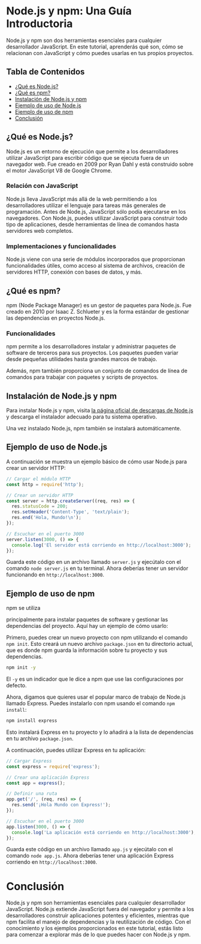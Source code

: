 # Node.js y npm: Una Guía Introductoria

Node.js y npm son dos herramientas esenciales para cualquier desarrollador JavaScript. En este tutorial, aprenderás qué son, cómo se relacionan con JavaScript y cómo puedes usarlas en tus propios proyectos.

## Tabla de Contenidos

- [¿Qué es Node.js?](#¿qué-es-nodejs?)
- [¿Qué es npm?](#¿qué-es-npm?)
- [Instalación de Node.js y npm](#instalación-de-nodejs-y-npm)
- [Ejemplo de uso de Node.js](#ejemplo-de-uso-de-nodejs)
- [Ejemplo de uso de npm](#ejemplo-de-uso-de-npm)
- [Conclusión](#conclusión)

## ¿Qué es Node.js?

Node.js es un entorno de ejecución que permite a los desarrolladores utilizar JavaScript para escribir código que se ejecuta fuera de un navegador web. Fue creado en 2009 por Ryan Dahl y está construido sobre el motor JavaScript V8 de Google Chrome.

### Relación con JavaScript

Node.js lleva JavaScript más allá de la web permitiendo a los desarrolladores utilizar el lenguaje para tareas más generales de programación. Antes de Node.js, JavaScript sólo podía ejecutarse en los navegadores. Con Node.js, puedes utilizar JavaScript para construir todo tipo de aplicaciones, desde herramientas de línea de comandos hasta servidores web completos.

### Implementaciones y funcionalidades

Node.js viene con una serie de módulos incorporados que proporcionan funcionalidades útiles, como acceso al sistema de archivos, creación de servidores HTTP, conexión con bases de datos, y más.

## ¿Qué es npm?

npm (Node Package Manager) es un gestor de paquetes para Node.js. Fue creado en 2010 por Isaac Z. Schlueter y es la forma estándar de gestionar las dependencias en proyectos Node.js.

### Funcionalidades

npm permite a los desarrolladores instalar y administrar paquetes de software de terceros para sus proyectos. Los paquetes pueden variar desde pequeñas utilidades hasta grandes marcos de trabajo.

Además, npm también proporciona un conjunto de comandos de línea de comandos para trabajar con paquetes y scripts de proyectos.

## Instalación de Node.js y npm

Para instalar Node.js y npm, visita [la página oficial de descargas de Node.js](https://nodejs.org/en/download/) y descarga el instalador adecuado para tu sistema operativo.

Una vez instalado Node.js, npm también se instalará automáticamente.

## Ejemplo de uso de Node.js

A continuación se muestra un ejemplo básico de cómo usar Node.js para crear un servidor HTTP:

```javascript
// Cargar el módulo HTTP
const http = require('http');

// Crear un servidor HTTP
const server = http.createServer((req, res) => {
  res.statusCode = 200;
  res.setHeader('Content-Type', 'text/plain');
  res.end('Hola, Mundo!\n');
});

// Escuchar en el puerto 3000
server.listen(3000, () => {
  console.log('El servidor está corriendo en http://localhost:3000');
});
```

Guarda este código en un archivo llamado `server.js` y ejecútalo con el comando `node server.js` en tu terminal. Ahora deberías tener un servidor funcionando en `http://localhost:3000`.

## Ejemplo de uso de npm

npm se utiliza

principalmente para instalar paquetes de software y gestionar las dependencias del proyecto. Aquí hay un ejemplo de cómo usarlo:

Primero, puedes crear un nuevo proyecto con npm utilizando el comando `npm init`. Esto creará un nuevo archivo `package.json` en tu directorio actual, que es donde npm guarda la información sobre tu proyecto y sus dependencias.

```bash
npm init -y
```

El `-y` es un indicador que le dice a npm que use las configuraciones por defecto.

Ahora, digamos que quieres usar el popular marco de trabajo de Node.js llamado Express. Puedes instalarlo con npm usando el comando `npm install`:

```bash
npm install express
```

Esto instalará Express en tu proyecto y lo añadirá a la lista de dependencias en tu archivo `package.json`.

A continuación, puedes utilizar Express en tu aplicación:

```javascript
// Cargar Express
const express = require('express');

// Crear una aplicación Express
const app = express();

// Definir una ruta
app.get('/', (req, res) => {
  res.send('¡Hola Mundo con Express!');
});

// Escuchar en el puerto 3000
app.listen(3000, () => {
  console.log('La aplicación está corriendo en http://localhost:3000');
});
```

Guarda este código en un archivo llamado `app.js` y ejecútalo con el comando `node app.js`. Ahora deberías tener una aplicación Express corriendo en `http://localhost:3000`.

# Conclusión

Node.js y npm son herramientas esenciales para cualquier desarrollador JavaScript. Node.js extiende JavaScript fuera del navegador y permite a los desarrolladores construir aplicaciones potentes y eficientes, mientras que npm facilita el manejo de dependencias y la reutilización de código. Con el conocimiento y los ejemplos proporcionados en este tutorial, estás listo para comenzar a explorar más de lo que puedes hacer con Node.js y npm.
